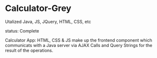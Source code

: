 # Calculator-Grey

Utalized Java, JS, JQuery, HTML, CSS, etc

status: Complete

Calculator App: HTML, CSS & JS make up the frontend component which communicats with a Java server via AJAX Calls and Query Strings for the result of the operations.
